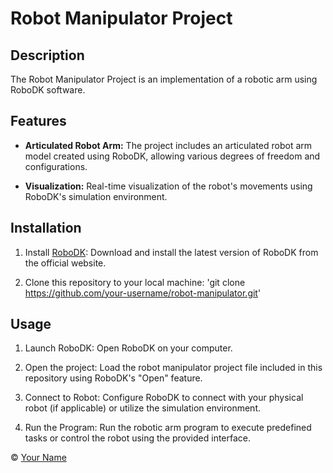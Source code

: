 # Robot Manipulator Project

## Description

The Robot Manipulator Project is an implementation of a robotic arm using RoboDK software. 

## Features

- **Articulated Robot Arm:** The project includes an articulated robot arm model created using RoboDK, allowing various degrees of freedom and configurations.

- **Visualization:** Real-time visualization of the robot's movements using RoboDK's simulation environment.

## Installation

1. Install [RoboDK](https://www.robodk.com/download): Download and install the latest version of RoboDK from the official website.

2. Clone this repository to your local machine: 'git clone https://github.com/your-username/robot-manipulator.git'


## Usage

1. Launch RoboDK: Open RoboDK on your computer.

2. Open the project: Load the robot manipulator project file included in this repository using RoboDK's "Open" feature.

3. Connect to Robot: Configure RoboDK to connect with your physical robot (if applicable) or utilize the simulation environment.

4. Run the Program: Run the robotic arm program to execute predefined tasks or control the robot using the provided interface.


© [Your Name](https://github.com/your-username)
